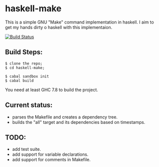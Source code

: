 # haskell-make
This is a simple GNU "Make" command implementation in haskell. I aim to get my hands dirty o haskell with this implementaion.

[![Build Status](https://travis-ci.org/sahnib/haskell-make.svg?branch=master)](https://travis-ci.org/sahnib/haskell-make)

## Build Steps:
    $ clone the repo; 
    $ cd haskell-make;
    
    $ cabal sandbox init
    $ cabal build

You need at least GHC 7.8 to build the project.

## Current status:
- parses the Makefile and creates a dependency tree. 
- builds the "all" target and its dependencies based on timestamps. 

## TODO:
- add test suite.
- add support for variable declarations. 
- add support for comments in Makefile. 
